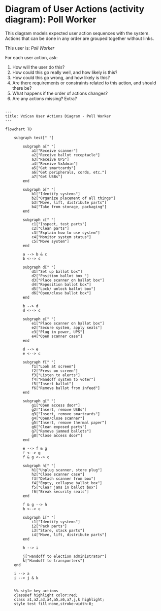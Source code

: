 # Diagram of User Actions (activity diagram): Poll Worker

This diagram models expected user action sequences with the system.  Actions that can be done in any order are grouped together without links.

This user is:
*Poll Worker*

For each user action, ask:  
1. How will the user do this?  
2. How could this go really well, and how likely is this?  
3. How could this go wrong, and how likely is this?  
4. Are there requirements or constraints related to this action, and should there be?
5. What happens if the order of actions changes?
6. Are any actions missing?  Extra?


```mermaid

---
title: VxScan User Actions Diagram - Poll Worker
---

flowchart TD

    subgraph test[" "]

        subgraph a[" "]
            a1["Receive scanner"]
            a2["Receive ballot receptacle"]
            a3["Receive UPS"]
            a4["Receive VxAdmin"]
            a5["Get smartcards"]
            a6["Get peripherals, cords, etc."]
            a7["Get USBs"]
        end

        subgraph b[" "]
            b1["Identify systems"]
            b2["Organize placement of all things"]
            b3["Move, lift, distribute parts"]
            b4["Take from storage, packaging"]
        end

        subgraph c[" "]
            c1["Inspect, test parts"]
            c2["Clean parts"]
            c3["Explain how to use system"]
            c4["Monitor system status"]
            c5["Move system"]
        end

        a --> b & c
        b <--> c

        subgraph d[" "]
            d1["Set up ballot box"]
            d2["Position ballot box "]
            d3["Place scanner on ballot box"]
            d4["Reposition ballot box"]
            d5["Lock/ unlock ballot box"]
            d6["Open/close ballot box"]
        end

        b --> d
        d <--> c

        subgraph e[" "]
            e1["Place scanner on ballot box"]
            e2["Secure system, apply seals"]
            e3["Plug in power, UPS"]
            e4["Open scanner case"]
        end

        d --> e
        e <--> c

        subgraph f[" "]
            f1["Look at screen"]
            f2["Press on screen"]
            f3["Listen to alerts"]
            f4["Handoff system to voter"]
            f5["Insert ballot"]
            f6["Remove ballot from infeed"]
        end

        subgraph g[" "]
            g1["Open access door"]
            g2["Insert, remove USBs"]
            g3["Insert, remove smartcards"]
            g4["Open/close scanner"]
            g5["Insert, remove thermal paper"]
            g6["Clean exposed parts"]
            g7["Remove jammed ballots"]
            g8["Close access door"]
        end

        e --> f & g
        f <--> g
        f & g <--> c

        subgraph h[" "]
            h1["Unplug scanner, store plug"]
            h2["Close scanner case"]
            f3["Detach scanner from box"]
            f4["Empty, collapse ballot box"]
            f5["Clear jams in ballot box"]
            f6["Break security seals"]
        end

        f & g --> h
        h <--> c

        subgraph i[" "]
            i1["Identify systems"]
            i2["Pack parts"]
            i3["Store, stack parts"]
            i4["Move, lift, distribute parts"]
        end

        h --> i

        j["Handoff to election administrator"]
        k["Handoff to transporters"]
    end

    i --> a
    i --> j & k


    %% style key actions
    classDef highlight color:red;
    class a1,a2,a3,a4,a5,a6,a7,j,k highlight;
    style test fill:none,stroke-width:0;

```